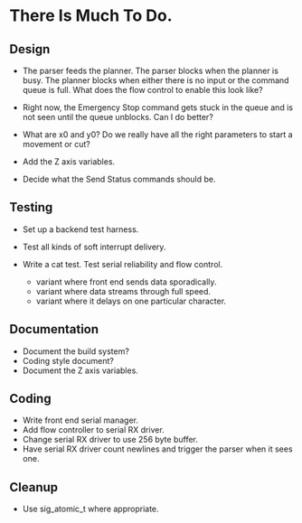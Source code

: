 # There Is Much To Do.

## Design

* The parser feeds the planner.  The parser blocks when the planner is
  busy.  The planner blocks when either there is no input or the
  command queue is full.  What does the flow control to enable this
  look like?

* Right now, the Emergency Stop command gets stuck in the queue and is
  not seen until the queue unblocks.  Can I do better?

* What are x0 and y0?  Do we really have all the right parameters to
  start a movement or cut?

* Add the Z axis variables.

* Decide what the Send Status commands should be.


## Testing

+ Set up a backend test harness.
* Test all kinds of soft interrupt delivery.
+ Write a cat test.  Test serial reliability and flow control.

  - variant where front end sends data sporadically.
  - variant where data streams through full speed.
  - variant where it delays on one particular character.


## Documentation

* Document the build system?
* Coding style document?
* Document the Z axis variables.


## Coding

* Write front end serial manager.
* Add flow controller to serial RX driver.
* Change serial RX driver to use 256 byte buffer.
* Have serial RX driver count newlines and trigger the parser when it sees one.


## Cleanup

* Use sig_atomic_t where appropriate.
